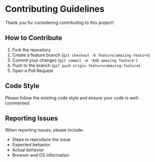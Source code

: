 # Contributing Guidelines

Thank you for considering contributing to this project!

## How to Contribute

1. Fork the repository
2. Create a feature branch (`git checkout -b feature/amazing-feature`)
3. Commit your changes (`git commit -m 'Add amazing feature'`)
4. Push to the branch (`git push origin feature/amazing-feature`)
5. Open a Pull Request

## Code Style

Please follow the existing code style and ensure your code is well-commented.

## Reporting Issues

When reporting issues, please include:
- Steps to reproduce the issue
- Expected behavior
- Actual behavior
- Browser and OS information
